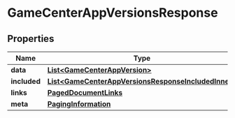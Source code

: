 

# GameCenterAppVersionsResponse


## Properties

| Name | Type | Description | Notes |
|------------ | ------------- | ------------- | -------------|
|**data** | [**List&lt;GameCenterAppVersion&gt;**](GameCenterAppVersion.md) |  |  |
|**included** | [**List&lt;GameCenterAppVersionsResponseIncludedInner&gt;**](GameCenterAppVersionsResponseIncludedInner.md) |  |  [optional] |
|**links** | [**PagedDocumentLinks**](PagedDocumentLinks.md) |  |  |
|**meta** | [**PagingInformation**](PagingInformation.md) |  |  [optional] |



